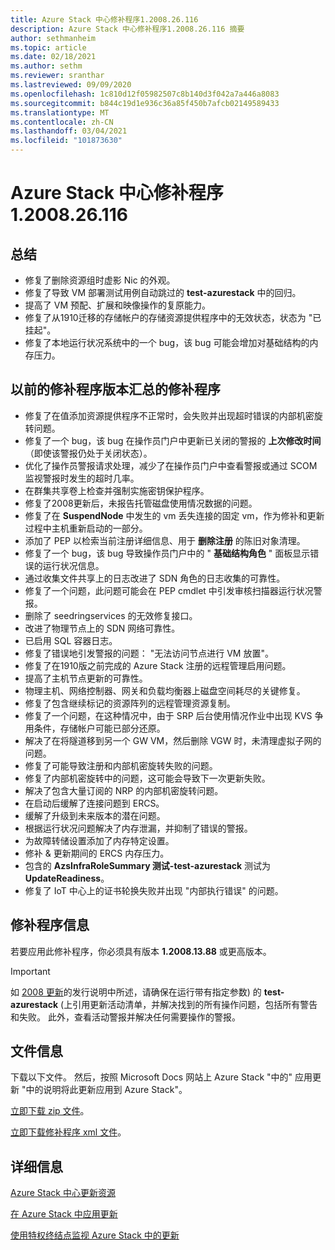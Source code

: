 ```yaml
---
title: Azure Stack 中心修补程序1.2008.26.116
description: Azure Stack 中心修补程序1.2008.26.116 摘要
author: sethmanheim
ms.topic: article
ms.date: 02/18/2021
ms.author: sethm
ms.reviewer: sranthar
ms.lastreviewed: 09/09/2020
ms.openlocfilehash: 1c810d12f05982507c8b140d3f042a7a446a8083
ms.sourcegitcommit: b844c19d1e936c36a85f450b7afcb02149589433
ms.translationtype: MT
ms.contentlocale: zh-CN
ms.lasthandoff: 03/04/2021
ms.locfileid: "101873630"
---
```

# <a name="azure-stack-hub-hotfix-1200826116"></a>Azure Stack 中心修补程序1.2008.26.116

## <a name="summary"></a>总结

- 修复了删除资源组时虚影 Nic 的外观。
- 修复了导致 VM 部署测试用例自动跳过的 **test-azurestack** 中的回归。
- 提高了 VM 预配、扩展和映像操作的复原能力。
- 修复了从1910迁移的存储帐户的存储资源提供程序中的无效状态，状态为 "已挂起"。
- 修复了本地运行状况系统中的一个 bug，该 bug 可能会增加对基础结构的内存压力。

## <a name="fixes-rolled-up-from-previous-hotfix-releases"></a>以前的修补程序版本汇总的修补程序

- 修复了在值添加资源提供程序不正常时，会失败并出现超时错误的内部机密旋转问题。
- 修复了一个 bug，该 bug 在操作员门户中更新已关闭的警报的 **上次修改时间** （即使该警报仍处于关闭状态）。
- 优化了操作员警报请求处理，减少了在操作员门户中查看警报或通过 SCOM 监视警报时发生的超时几率。
- 在群集共享卷上检查并强制实施密钥保护程序。
- 修复了2008更新后，未报告托管磁盘使用情况数据的问题。
- 修复了在 **SuspendNode** 中发生的 vm 丢失连接的固定 vm，作为修补和更新过程中主机重新启动的一部分。
- 添加了 PEP 以检索当前注册详细信息、用于 **删除注册** 的陈旧对象清理。
- 修复了一个 bug，该 bug 导致操作员门户中的 " **基础结构角色** " 面板显示错误的运行状况信息。
- 通过收集文件共享上的日志改进了 SDN 角色的日志收集的可靠性。
- 修复了一个问题，此问题可能会在 PEP cmdlet 中引发审核扫描器运行状况警报。
- 删除了 seedringservices 的无效修复接口。
- 改进了物理节点上的 SDN 网络可靠性。
- 已启用 SQL 容器日志。
- 修复了错误地引发警报的问题： "无法访问节点进行 VM 放置"。
- 修复了在1910版之前完成的 Azure Stack 注册的远程管理启用问题。
- 提高了主机节点更新的可靠性。
- 物理主机、网络控制器、网关和负载均衡器上磁盘空间耗尽的关键修复。
- 修复了包含继续标记的资源阵列的远程管理资源复制。
- 修复了一个问题，在这种情况中，由于 SRP 后台使用情况作业中出现 KVS 争用条件，存储帐户可能已部分还原。
- 解决了在将隧道移到另一个 GW VM，然后删除 VGW 时，未清理虚拟子网的问题。
- 修复了可能导致注册和内部机密旋转失败的问题。
- 修复了内部机密旋转中的问题，这可能会导致下一次更新失败。
- 解决了包含大量订阅的 NRP 的内部机密旋转问题。
- 在启动后缓解了连接问题到 ERCS。
- 缓解了升级到未来版本的潜在问题。
- 根据运行状况问题解决了内存泄漏，并抑制了错误的警报。
- 为故障转储设置添加了内存特定设置。
- 修补 & 更新期间的 ERCS 内存压力。
- 包含的 **AzsInfraRoleSummary 测试-test-azurestack** 测试为 **UpdateReadiness**。
- 修复了 IoT 中心上的证书轮换失败并出现 "内部执行错误" 的问题。

## <a name="hotfix-information"></a>修补程序信息

若要应用此修补程序，你必须具有版本 **1.2008.13.88** 或更高版本。

> [!IMPORTANT]
> 如 [2008 更新](release-notes.md?view=azs-2008&preserve-view=true)的发行说明中所述，请确保在运行带有指定参数) 的 **test-azurestack** (上引用更新活动清单，并解决找到的所有操作问题，包括所有警告和失败。 此外，查看活动警报并解决任何需要操作的警报。

## <a name="file-information"></a>文件信息

下载以下文件。 然后，按照 Microsoft Docs 网站上 Azure Stack "中的" 应用更新 "中的说明将此更新应用到 Azure Stack"。

[立即下载 zip 文件](https://azurestackhub.azureedge.net/PR/download/MAS_HotFix_1.2008.26.116/HotFix/AzS_Update_1.2008.26.116.zip)。

[立即下载修补程序 xml 文件](https://azurestackhub.azureedge.net/PR/download/MAS_HotFix_1.2008.26.116/HotFix/metadata.xml)。

## <a name="more-information"></a>详细信息

[Azure Stack 中心更新资源](azure-stack-updates.md)

[在 Azure Stack 中应用更新](azure-stack-apply-updates.md)

[使用特权终结点监视 Azure Stack 中的更新](azure-stack-monitor-update.md)